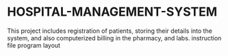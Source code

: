 # HOSPITAL-MANAGEMENT-SYSTEM
This project  includes registration of patients, storing their details into the system, and also computerized billing in the pharmacy, and labs.
instruction file
program layout
